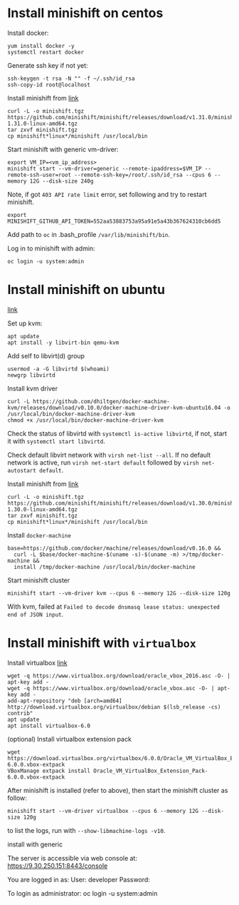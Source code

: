 # Install minishift on centos

Install docker:

```command line
yum install docker -y
systemctl restart docker
```

Generate ssh key if not yet:

```command line
ssh-keygen -t rsa -N "" -f ~/.ssh/id_rsa
ssh-copy-id root@localhost 
```

Install minishift from [link](https://github.com/minishift/minishift/releases)

```command line
curl -L -o minishift.tgz https://github.com/minishift/minishift/releases/download/v1.31.0/minishift-1.31.0-linux-amd64.tgz
tar zxvf minishift.tgz
cp minishift*linux*/minishift /usr/local/bin
```

Start minishift with generic vm-driver:

```command line
export VM_IP=<vm_ip_address>
minishift start --vm-driver=generic --remote-ipaddress=$VM_IP --remote-ssh-user=root --remote-ssh-key=/root/.ssh/id_rsa --cpus 6 --memory 12G --disk-size 240g
```

Note, if got `403 API rate limit` error, set following and try to restart minishift.

```command line
export MINISHIFT_GITHUB_API_TOKEN=552aa53883753a95a91e5a43b367624310cb6dd5
```

Add path to `oc` in .bash_profile `/var/lib/minishift/bin`.

Log in to minishift with admin:

```command line
oc login -u system:admin
```

# Install minishift on ubuntu

[link](https://docs.okd.io/latest/minishift/getting-started/setting-up-virtualization-environment.html)

Set up kvm:

```command line
apt update
apt install -y libvirt-bin qemu-kvm
```

Add self to libvirt(d) group

```command line
usermod -a -G libvirtd $(whoami)
newgrp libvirtd
```

Install kvm driver

```command line
curl -L https://github.com/dhiltgen/docker-machine-kvm/releases/download/v0.10.0/docker-machine-driver-kvm-ubuntu16.04 -o /usr/local/bin/docker-machine-driver-kvm
chmod +x /usr/local/bin/docker-machine-driver-kvm
```

Check the status of libvirtd with `systemctl is-active libvirtd`, if not, start it with `systemctl start libvirtd`.

Check default libvirt network with `virsh net-list --all`. If no default network is active, run `virsh net-start default` followed by `virsh net-autostart default`.

Install minishift from [link](https://github.com/minishift/minishift/releases)

```command line
curl -L -o minishift.tgz https://github.com/minishift/minishift/releases/download/v1.30.0/minishift-1.30.0-linux-amd64.tgz
tar zxvf minishift.tgz
cp minishift*linux*/minishift /usr/local/bin
```

Install `docker-machine`

```command line
base=https://github.com/docker/machine/releases/download/v0.16.0 &&
  curl -L $base/docker-machine-$(uname -s)-$(uname -m) >/tmp/docker-machine &&
  install /tmp/docker-machine /usr/local/bin/docker-machine
```

Start minishift cluster

```command line
minishift start --vm-driver kvm --cpus 6 --memory 12G --disk-size 120g
```

With kvm, failed at `Failed to decode dnsmasq lease status: unexpected end of JSON input`.

# Install minishift with `virtualbox`

Install virtualbox [link](https://linuxize.com/post/how-to-install-virtualbox-on-ubuntu-18-04/)

```command line
wget -q https://www.virtualbox.org/download/oracle_vbox_2016.asc -O- | apt-key add -
wget -q https://www.virtualbox.org/download/oracle_vbox.asc -O- | apt-key add -
add-apt-repository "deb [arch=amd64] http://download.virtualbox.org/virtualbox/debian $(lsb_release -cs) contrib"
apt update
apt install virtualbox-6.0
```

(optional) Install virtualbox extension pack

```command line
wget https://download.virtualbox.org/virtualbox/6.0.0/Oracle_VM_VirtualBox_Extension_Pack-6.0.0.vbox-extpack
VBoxManage extpack install Oracle_VM_VirtualBox_Extension_Pack-6.0.0.vbox-extpack
```

After minishift is installed (refer to above), then start the minishift cluster as follow:

```command line
minishift start --vm-driver virtualbox --cpus 6 --memory 12G --disk-size 120g
```

to list the logs, run with `--show-libmachine-logs -v10`.


install with generic

The server is accessible via web console at:
    https://9.30.250.151:8443/console

You are logged in as:
    User:     developer
    Password: <any value>

To login as administrator:
    oc login -u system:admin

